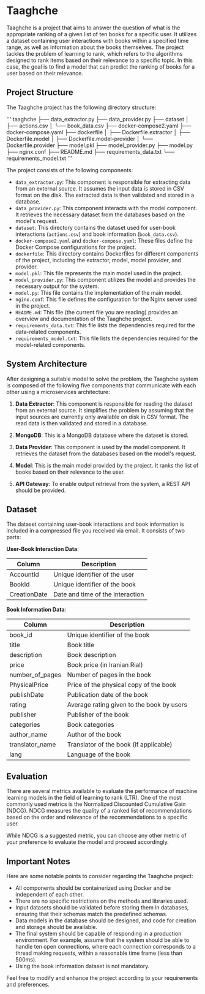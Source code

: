 # Taaghche

Taaghche is a project that aims to answer the question of what is the appropriate ranking of a given list of ten books for a specific user. It utilizes a dataset containing user interactions with books within a specified time range, as well as information about the books themselves. The project tackles the problem of learning to rank, which refers to the algorithms designed to rank items based on their relevance to a specific topic. In this case, the goal is to find a model that can predict the ranking of books for a user based on their relevance.

## Project Structure

The Taaghche project has the following directory structure:

'''
taaghche
├── data_extractor.py
├── data_provider.py
├── dataset
│ ├── actions.csv
│ └── book_data.csv
├── docker-compose2.yaml
├── docker-compose.yaml
├── dockerfile
│ ├── Dockerfile.extractor
│ ├── Dockerfile.model
│ ├── Dockerfile.model-provider
│ └── Dockerfile.provider
├── model.pkl
├── model_provider.py
├── model.py
├── nginx.conf
├── README.md
├── requirements_data.txt
└── requirements_model.txt
'''

The project consists of the following components:

- `data_extractor.py`: This component is responsible for extracting data from an external source. It assumes the input data is stored in CSV format on the disk. The extracted data is then validated and stored in a database.
- `data_provider.py`: This component interacts with the model component. It retrieves the necessary dataset from the databases based on the model's request.
- `dataset`: This directory contains the dataset used for user-book interactions (`actions.csv`) and book information (`book_data.csv`).
- `docker-compose2.yaml` and `docker-compose.yaml`: These files define the Docker Compose configurations for the project.
- `dockerfile`: This directory contains Dockerfiles for different components of the project, including the extractor, model, model provider, and provider.
- `model.pkl`: This file represents the main model used in the project.
- `model_provider.py`: This component utilizes the model and provides the necessary output for the system.
- `model.py`: This file contains the implementation of the main model.
- `nginx.conf`: This file defines the configuration for the Nginx server used in the project.
- `README.md`: This file (the current file you are reading) provides an overview and documentation of the Taaghche project.
- `requirements_data.txt`: This file lists the dependencies required for the data-related components.
- `requirements_model.txt`: This file lists the dependencies required for the model-related components.

## System Architecture

After designing a suitable model to solve the problem, the Taaghche system is composed of the following five components that communicate with each other using a microservices architecture:

1. **Data Extractor**: This component is responsible for reading the dataset from an external source. It simplifies the problem by assuming that the input sources are currently only available on disk in CSV format. The read data is then validated and stored in a database.

2. **MongoDB**: This is a MongoDB database where the dataset is stored.

3. **Data Provider**: This component is used by the model component. It retrieves the dataset from the databases based on the model's request.

4. **Model**: This is the main model provided by the project. It ranks the list of books based on their relevance to the user.

5. **API Gateway**: To enable output retrieval from the system, a REST API should be provided.

## Dataset

The dataset containing user-book interactions and book information is included in a compressed file you received via email. It consists of two parts:

**User-Book Interaction Data**:

| Column      | Description                        |
|-------------|------------------------------------|
| AccountId   | Unique identifier of the user       |
| BookId      | Unique identifier of the book       |
| CreationDate| Date and time of the interaction    |

**Book Information Data**:

| Column           | Description                              |
|------------------|------------------------------------------|
| book_id          | Unique identifier of the book             |
| title            | Book title                               |
| description      | Book description                         |
| price            | Book price (in Iranian Rial)              |
| number_of_pages  | Number of pages in the book               |
| PhysicalPrice    | Price of the physical copy of the book    |
| publishDate      | Publication date of the book              |
| rating           | Average rating given to the book by users |
| publisher        | Publisher of the book                     |
| categories       | Book categories                          |
| author_name      | Author of the book                        |
| translator_name  | Translator of the book (if applicable)    |
| lang             | Language of the book                      |

## Evaluation

There are several metrics available to evaluate the performance of machine learning models in the field of learning to rank (LTR). One of the most commonly used metrics is the Normalized Discounted Cumulative Gain (NDCG). NDCG measures the quality of a ranked list of recommendations based on the order and relevance of the recommendations to a specific user.

While NDCG is a suggested metric, you can choose any other metric of your preference to evaluate the model and proceed accordingly.

## Important Notes

Here are some notable points to consider regarding the Taaghche project:

- All components should be containerized using Docker and be independent of each other.
- There are no specific restrictions on the methods and libraries used.
- Input datasets should be validated before storing them in databases, ensuring that their schemas match the predefined schemas.
- Data models in the database should be designed, and code for creation and storage should be available.
- The final system should be capable of responding in a production environment. For example, assume that the system should be able to handle ten open connections, where each connection corresponds to a thread making requests, within a reasonable time frame (less than 500ms).
- Using the book information dataset is not mandatory.

Feel free to modify and enhance the project according to your requirements and preferences.
